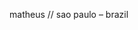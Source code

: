 matheus //
sao paulo – brazil

<!---
mkerkoff/mkerkoff is a ✨ special ✨ repository because its `README.md` (this file) appears on your GitHub profile.
You can click the Preview link to take a look at your changes.
--->
